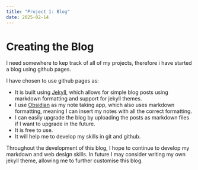 ```yaml
---
title: "Project 1: Blog"
date: 2025-02-14
---
```

# Creating the Blog
I need somewhere to kep track of all of my projects, therefore i have started a blog using github pages.

I have chosen to use github pages as:
- It is built using [Jekyll](https://jekyllrb.com/), which allows for simple blog posts using markdown formatting and support for jekyll themes.
- I use [Obsidian](https://obsidian.md/) as my note taking app, which also uses markdown formatting, meaning I can insert my notes with all the correct formatting.
- I can easily upgrade the blog by uploading the posts as markdown files if I want to upgrade in the future.
- It is free to use.
- It will help me to develop my skills in git and github.

Throughout the development of this blog, I hope to continue to develop my markdown and web design skills. In future I may consider writing my own jekyll theme, allowing me to further customise this blog.
